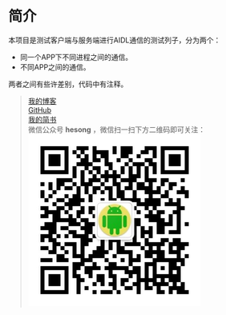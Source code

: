 # 简介
本项目是测试客户端与服务端进行AIDL通信的测试列子，分为两个：
- 同一个APP下不同进程之间的通信。
- 不同APP之间的通信。

两者之间有些许差别，代码中有注释。

>[我的博客](http://blog.csdn.net/hesong1120?ref=toolbar)
<br>[GitHub](https://github.com/gujianhesong)
<br>[我的简书](https://www.jianshu.com/u/75d212bdd107)
<br>微信公众号 **hesong** ，微信扫一扫下方二维码即可关注：
<br>![](https://raw.githubusercontent.com/gujianhesong/hesong/master/%E5%BE%AE%E4%BF%A1%E5%85%AC%E4%BC%97%E5%8F%B7.jpg)

